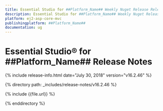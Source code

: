 ```yaml
---
title: Essential Studio for ##Platform_Name## Weekly Nuget Release Release Notes  
description: Essential Studio for ##Platform_Name## Weekly Nuget Release Release Notes  
platform: ej2-asp-core-mvc
publishingplatform: ##Platform_Name##
documentation: ug
---
```


# Essential Studio&reg; for  ##Platform_Name##  Release Notes  

{% include release-info.html date="July 30, 2018"   version="v16.2.46"  %} 

{% directory path: _includes/release-notes/v16.2.46 %}

{% include {{file.url}} %}

{% enddirectory %}

